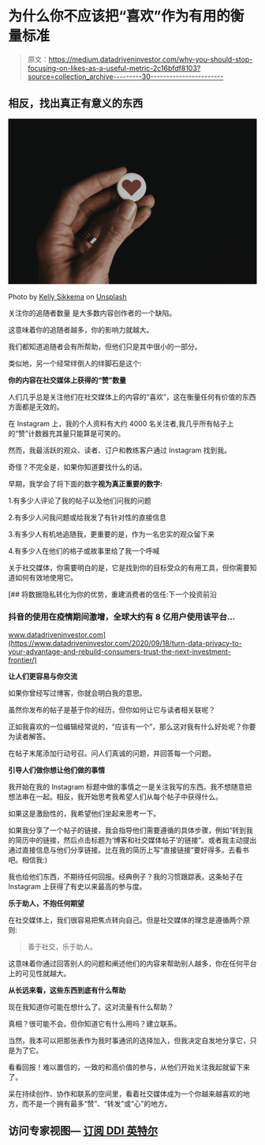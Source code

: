 # 为什么你不应该把“喜欢”作为有用的衡量标准

> 原文：<https://medium.datadriveninvestor.com/why-you-should-stop-focusing-on-likes-as-a-useful-metric-2c16bfdf8103?source=collection_archive---------30----------------------->

## 相反，找出真正有意义的东西

![](img/206257fdd3808c4f064984ac66f193c3.png)

Photo by [Kelly Sikkema](https://unsplash.com/@kellysikkema?utm_source=unsplash&utm_medium=referral&utm_content=creditCopyText) on [Unsplash](https://unsplash.com/s/photos/like?utm_source=unsplash&utm_medium=referral&utm_content=creditCopyText)

关注你的追随者数量 是大多数内容创作者的一个缺陷。

这意味着你的追随者越多，你的影响力就越大。

我们都知道追随者会有所帮助，但他们只是其中很小的一部分。

类似地，另一个经常绊倒人的绊脚石是这个:

**你的内容在社交媒体上获得的“赞”数量**

人们几乎总是关注他们在社交媒体上的内容的“喜欢”，这在衡量任何有价值的东西方面都是无效的。

在 Instagram 上，我的个人资料有大约 4000 名关注者,我几乎所有帖子上的“赞”计数器充其量只能算是可笑的。

然而，我最活跃的观众、读者、订户和教练客户通过 Instagram 找到我。

奇怪？不完全是，如果你知道要找什么的话。

早期，我学会了将下面的数字**视为真正重要的数字:**

1.有多少人评论了我的帖子以及他们问我的问题

2.有多少人问我问题或给我发了有针对性的直接信息

3.有多少人有机地追随我，更重要的是，作为一名忠实的观众留下来

4.有多少人在他们的格子或故事里给了我一个呼喊

关于社交媒体，你需要明白的是，它是找到你的目标受众的有用工具，但你需要知道如何有效地使用它。

[](https://www.datadriveninvestor.com/2020/09/18/turn-data-privacy-to-your-advantage-and-rebuild-consumers-trust-the-next-investment-frontier/) [## 将数据隐私转化为你的优势，重建消费者的信任:下一个投资前沿

### 抖音的使用在疫情期间激增，全球大约有 8 亿用户使用该平台…

www.datadriveninvestor.com](https://www.datadriveninvestor.com/2020/09/18/turn-data-privacy-to-your-advantage-and-rebuild-consumers-trust-the-next-investment-frontier/) 

**让人们更容易与你交流**

如果你曾经写过博客，你就会明白我的意思。

虽然你发布的帖子是基于你的经历，但你如何让它与读者相关联呢？

正如我喜欢的一位编辑经常说的，“应该有一个”，那么这对我有什么好处呢？你要为读者解答。

在帖子末尾添加行动号召。问人们真诚的问题，并回答每一个问题。

**引导人们做你想让他们做的事情**

我开始在我的 Instagram 标题中做的事情之一是关注我写的东西。我不想随意把想法串在一起。相反，我开始思考我希望人们从每个帖子中获得什么。

如果这是激励性的，我希望他们坐起来思考一下。

如果我分享了一个帖子的链接，我会指导他们需要遵循的具体步骤，例如“转到我的简历中的链接，然后点击标题为‘博客和社交媒体帖子’的链接”。或者我主动提出通过直接信息与他们分享链接。比在我的简历上写“直接链接”要好得多。去看书吧。相信我:)

我也给他们东西，不期待任何回报。经典例子？我的习惯跟踪表。这条帖子在 Instagram 上获得了有史以来最高的参与度。

**乐于助人，不抱任何期望**

在社交媒体上，我们很容易把焦点转向自己。但是社交媒体的理念是遵循两个原则:

> 善于社交，乐于助人。

这意味着你通过回答别人的问题和阐述他们的内容来帮助别人越多，你在任何平台上的可见性就越大。

**从长远来看，这些东西到底有什么帮助**

现在我知道你可能在想什么了。这对流量有什么帮助？

真相？很可能不会。但你知道它有什么用吗？建立联系。

当然，我本可以把那张表作为我时事通讯的选择加入，但我决定自发地分享它，只是为了它。

看看回报！难以置信的，一致的和高价值的参与，从他们开始关注我起就留下来了。

呆在持续创作、协作和联系的空间里，看着社交媒体成为一个你越来越喜欢的地方，而不是一个拥有最多“赞”、“转发”或“心”的地方。

## 访问专家视图— [订阅 DDI 英特尔](https://datadriveninvestor.com/ddi-intel)
